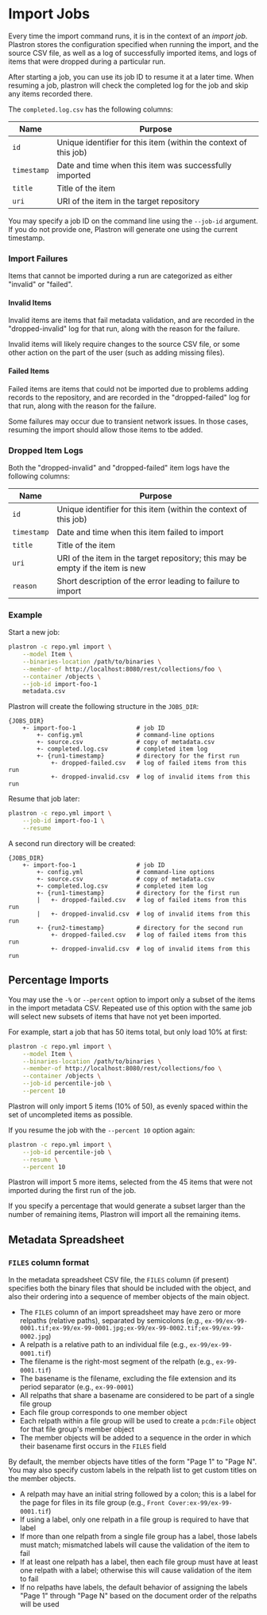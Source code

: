 # Import Jobs

Every time the import command runs, it is in the context of an _import job_. 
Plastron stores the configuration specified when running the import, and 
the source CSV file, as well as a log of successfully imported items, and 
logs of items that were dropped during a particular run.

After starting a job, you can use its job ID to resume it at a later time. When
resuming a job, plastron will check the completed log for the job and skip any
items recorded there.

The `completed.log.csv` has the following columns:

| Name        | Purpose                                                          |
|-------------|------------------------------------------------------------------|
| `id`        | Unique identifier for this item (within the context of this job) |
| `timestamp` | Date and time when this item was successfully imported           |
| `title`     | Title of the item                                                |
| `uri`       | URI of the item in the target repository                         |

You may specify a job ID on the command line using the `--job-id` argument. If
you do not provide one, Plastron will generate one using the current timestamp.

### Import Failures

Items that cannot be imported during a run are categorized as either
"invalid" or "failed".

#### Invalid Items

Invalid items are items that fail metadata validation, and are recorded in
the "dropped-invalid" log for that run, along with the reason for the failure.

Invalid items will likely require changes to the source CSV file, or some other
action on the part of the user (such as adding missing files).

#### Failed Items

Failed items are items that could not be imported due to problems adding
records to the repository, and are recorded in the "dropped-failed" log for that
run, along with the reason for the failure.

Some failures may occur due to transient network issues. In those cases,
resuming the import should allow those items to tbe added.

### Dropped Item Logs

Both the "dropped-invalid" and "dropped-failed" item logs have the following
columns:

| Name        | Purpose                                                                        |
|-------------|--------------------------------------------------------------------------------|
| `id`        | Unique identifier for this item (within the context of this job)               |
| `timestamp` | Date and time when this item failed to import                                  |
| `title`     | Title of the item                                                              |
| `uri`       | URI of the item in the target repository; this may be empty if the item is new |
| `reason`    | Short description of the error leading to failure to import                    |

### Example

Start a new job:

```bash
plastron -c repo.yml import \
    --model Item \
    --binaries-location /path/to/binaries \
    --member-of http://localhost:8080/rest/collections/foo \
    --container /objects \
    --job-id import-foo-1
    metadata.csv
```

Plastron will create the following structure in the `JOBS_DIR`:

```
{JOBS_DIR}
    +- import-foo-1                 # job ID
        +- config.yml               # command-line options
        +- source.csv               # copy of metadata.csv
        +- completed.log.csv        # completed item log
        +- {run1-timestamp}         # directory for the first run
            +- dropped-failed.csv   # log of failed items from this run
            +- dropped-invalid.csv  # log of invalid items from this run
```

Resume that job later:

```bash
plastron -c repo.yml import \
    --job-id import-foo-1 \
    --resume
```

A second run directory will be created:

```
{JOBS_DIR}
    +- import-foo-1                 # job ID
        +- config.yml               # command-line options
        +- source.csv               # copy of metadata.csv
        +- completed.log.csv        # completed item log
        +- {run1-timestamp}         # directory for the first run
        |   +- dropped-failed.csv   # log of failed items from this run
        |   +- dropped-invalid.csv  # log of invalid items from this run
        +- {run2-timestamp}         # directory for the second run
            +- dropped-failed.csv   # log of failed items from this run
            +- dropped-invalid.csv  # log of invalid items from this run
```

## Percentage Imports

You may use the `-%` or `--percent` option to import only a subset of the items
in the import metadata CSV. Repeated use of this option with the same job will
select new subsets of items that have not yet been imported.

For example, start a job that has 50 items total, but only load 10% at first:

```bash
plastron -c repo.yml import \
    --model Item \
    --binaries-location /path/to/binaries \
    --member-of http://localhost:8080/rest/collections/foo \
    --container /objects \
    --job-id percentile-job \
    --percent 10
```

Plastron will only import 5 items (10% of 50), as evenly spaced within the set of
uncompleted items as possible.

If you resume the job with the `--percent 10` option again:

```bash
plastron -c repo.yml import \
    --job-id percentile-job \
    --resume \
    --percent 10
```

Plastron will import 5 more items, selected from the 45 items that were not
imported during the first run of the job.

If you specify a percentage that would generate a subset larger than the number
of remaining items, Plastron will import all the remaining items.

## Metadata Spreadsheet

### `FILES` column format

In the metadata spreadsheet CSV file, the `FILES` column (if present) 
specifies both the binary files that should be included with the object, 
and also their ordering into a sequence of member objects of the main object.

* The `FILES` column of an import spreadsheet may have zero or more 
  relpaths (relative paths), separated by semicolons (e.g., 
  `ex-99/ex-99-0001.tif;ex-99/ex-99-0001.jpg;ex-99/ex-99-0002.tif;ex-99/ex-99-0002.jpg`)
* A relpath is a relative path to an individual file (e.g., 
  `ex-99/ex-99-0001.tif`)
* The filename is the right-most segment of the relpath (e.g., 
  `ex-99-0001.tif`)
* The basename is the filename, excluding the file extension and its period 
  separator (e.g., `ex-99-0001`)
* All relpaths that share a basename are considered to be part of a single 
  file group
* Each file group corresponds to one member object
* Each relpath within a file group will be used to create a `pcdm:File` 
  object for that file group's member object
* The member objects will be added to a sequence in the order in which 
  their basename first occurs in the `FILES` field

By default, the member objects have titles of the form "Page 1" to "Page 
N". You may also specify custom labels in the relpath list to get custom 
titles on the member objects.

* A relpath may have an initial string followed by a colon; this is a label 
  for the page for files in its file group (e.g.,
  `Front Cover:ex-99/ex-99-0001.tif`)
* If using a label, only one relpath in a file group is required to have that 
  label
* If more than one relpath from a single file group has a label, those labels 
  must match; mismatched labels will cause the validation of the item to fail
* If at least one relpath has a label, then each file group must have at 
  least one relpath with a label; otherwise this will cause validation of 
  the item to fail
* If no relpaths have labels, the default behavior of assigning the labels 
  "Page 1" through "Page N" based on the document order of the relpaths 
  will be used
